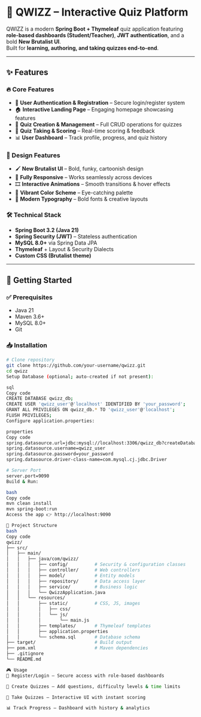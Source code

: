 # 🎯 QWIZZ – Interactive Quiz Platform

QWIZZ is a modern **Spring Boot + Thymeleaf** quiz application featuring **role-based dashboards (Student/Teacher)**, **JWT authentication**, and a bold **New Brutalist UI**.  
Built for **learning, authoring, and taking quizzes end-to-end**.  

---

## ✨ Features

### 🔥 Core Features
- 🔐 **User Authentication & Registration** – Secure login/register system  
- 🏠 **Interactive Landing Page** – Engaging homepage showcasing features  
- 📝 **Quiz Creation & Management** – Full CRUD operations for quizzes  
- 🧮 **Quiz Taking & Scoring** – Real-time scoring & feedback  
- 📊 **User Dashboard** – Track profile, progress, and quiz history  

### 🎨 Design Features
- 🖌️ **New Brutalist UI** – Bold, funky, cartoonish design  
- 📱 **Fully Responsive** – Works seamlessly across devices  
- 🎞️ **Interactive Animations** – Smooth transitions & hover effects  
- 🌈 **Vibrant Color Scheme** – Eye-catching palette  
- 🔡 **Modern Typography** – Bold fonts & creative layouts  

### 🛠 Technical Stack
- **Spring Boot 3.2 (Java 21)**  
- **Spring Security (JWT)** – Stateless authentication  
- **MySQL 8.0+** via Spring Data JPA  
- **Thymeleaf** + Layout & Security Dialects  
- **Custom CSS (Brutalist theme)**  

---

## 🚀 Getting Started

### ✅ Prerequisites
- Java 21  
- Maven 3.6+  
- MySQL 8.0+  
- Git  

### 📥 Installation
```bash
# Clone repository
git clone https://github.com/your-username/qwizz.git
cd qwizz
Setup Database (optional; auto-created if not present):

sql
Copy code
CREATE DATABASE qwizz_db;
CREATE USER 'qwizz_user'@'localhost' IDENTIFIED BY 'your_password';
GRANT ALL PRIVILEGES ON qwizz_db.* TO 'qwizz_user'@'localhost';
FLUSH PRIVILEGES;
Configure application.properties:

properties
Copy code
spring.datasource.url=jdbc:mysql://localhost:3306/qwizz_db?createDatabaseIfNotExist=true&useSSL=false&allowPublicKeyRetrieval=true&serverTimezone=UTC
spring.datasource.username=qwizz_user
spring.datasource.password=your_password
spring.datasource.driver-class-name=com.mysql.cj.jdbc.Driver

# Server Port
server.port=9090
Build & Run:

bash
Copy code
mvn clean install
mvn spring-boot:run
Access the app 👉 http://localhost:9090

📁 Project Structure
bash
Copy code
qwizz/
├── src/
│   ├── main/
│   │   ├── java/com/qwizz/
│   │   │   ├── config/          # Security & configuration classes
│   │   │   ├── controller/      # Web controllers
│   │   │   ├── model/           # Entity models
│   │   │   ├── repository/      # Data access layer
│   │   │   ├── service/         # Business logic
│   │   │   └── QwizzApplication.java
│   │   └── resources/
│   │       ├── static/          # CSS, JS, images
│   │       │   ├── css/
│   │       │   └── js/
│   │       │       └── main.js
│   │       ├── templates/       # Thymeleaf templates
│   │       ├── application.properties
│   │       └── schema.sql       # Database schema
├── target/                      # Build output
├── pom.xml                      # Maven dependencies
├── .gitignore
└── README.md

🎮 Usage
🔑 Register/Login – Secure access with role-based dashboards

📝 Create Quizzes – Add questions, difficulty levels & time limits

🧮 Take Quizzes – Interactive UI with instant scoring

📊 Track Progress – Dashboard with history & analytics
